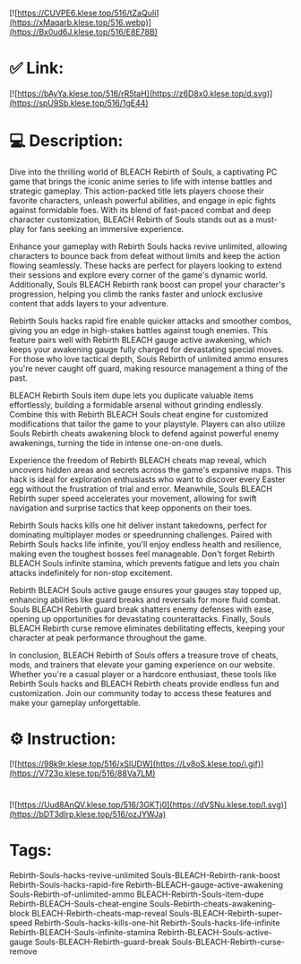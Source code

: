 [![https://CUVPE6.klese.top/516/tZaQuIi](https://xMaqarb.klese.top/516.webp)](https://Bx0ud6J.klese.top/516/E8E78B)
# ✅ Link:
[![https://bAyYa.klese.top/516/rR5taH](https://z6D8x0.klese.top/d.svg)](https://spU9Sb.klese.top/516/1gE44)
# 💻 Description:
Dive into the thrilling world of BLEACH Rebirth of Souls, a captivating PC game that brings the iconic anime series to life with intense battles and strategic gameplay. This action-packed title lets players choose their favorite characters, unleash powerful abilities, and engage in epic fights against formidable foes. With its blend of fast-paced combat and deep character customization, BLEACH Rebirth of Souls stands out as a must-play for fans seeking an immersive experience.



Enhance your gameplay with Rebirth Souls hacks revive unlimited, allowing characters to bounce back from defeat without limits and keep the action flowing seamlessly. These hacks are perfect for players looking to extend their sessions and explore every corner of the game's dynamic world. Additionally, Souls BLEACH Rebirth rank boost can propel your character's progression, helping you climb the ranks faster and unlock exclusive content that adds layers to your adventure.



Rebirth Souls hacks rapid fire enable quicker attacks and smoother combos, giving you an edge in high-stakes battles against tough enemies. This feature pairs well with Rebirth BLEACH gauge active awakening, which keeps your awakening gauge fully charged for devastating special moves. For those who love tactical depth, Souls Rebirth of unlimited ammo ensures you're never caught off guard, making resource management a thing of the past.



BLEACH Rebirth Souls item dupe lets you duplicate valuable items effortlessly, building a formidable arsenal without grinding endlessly. Combine this with Rebirth BLEACH Souls cheat engine for customized modifications that tailor the game to your playstyle. Players can also utilize Souls Rebirth cheats awakening block to defend against powerful enemy awakenings, turning the tide in intense one-on-one duels.



Experience the freedom of Rebirth BLEACH cheats map reveal, which uncovers hidden areas and secrets across the game's expansive maps. This hack is ideal for exploration enthusiasts who want to discover every Easter egg without the frustration of trial and error. Meanwhile, Souls BLEACH Rebirth super speed accelerates your movement, allowing for swift navigation and surprise tactics that keep opponents on their toes.



Rebirth Souls hacks kills one hit deliver instant takedowns, perfect for dominating multiplayer modes or speedrunning challenges. Paired with Rebirth Souls hacks life infinite, you'll enjoy endless health and resilience, making even the toughest bosses feel manageable. Don't forget Rebirth BLEACH Souls infinite stamina, which prevents fatigue and lets you chain attacks indefinitely for non-stop excitement.



Rebirth BLEACH Souls active gauge ensures your gauges stay topped up, enhancing abilities like guard breaks and reversals for more fluid combat. Souls BLEACH Rebirth guard break shatters enemy defenses with ease, opening up opportunities for devastating counterattacks. Finally, Souls BLEACH Rebirth curse remove eliminates debilitating effects, keeping your character at peak performance throughout the game.



In conclusion, BLEACH Rebirth of Souls offers a treasure trove of cheats, mods, and trainers that elevate your gaming experience on our website. Whether you're a casual player or a hardcore enthusiast, these tools like Rebirth Souls hacks and BLEACH Rebirth cheats provide endless fun and customization. Join our community today to access these features and make your gameplay unforgettable.

# ⚙️ Instruction:
[![https://98k9r.klese.top/516/xSlUDW](https://Lv8oS.klese.top/i.gif)](https://V723o.klese.top/516/88Va7LM)
#
[![https://Uud8AnQV.klese.top/516/3GKTj0](https://dVSNu.klese.top/l.svg)](https://bDT3dIrp.klese.top/516/ozJYWJa)
# Tags:
Rebirth-Souls-hacks-revive-unlimited Souls-BLEACH-Rebirth-rank-boost Rebirth-Souls-hacks-rapid-fire Rebirth-BLEACH-gauge-active-awakening Souls-Rebirth-of-unlimited-ammo BLEACH-Rebirth-Souls-item-dupe Rebirth-BLEACH-Souls-cheat-engine Souls-Rebirth-cheats-awakening-block BLEACH-Rebirth-cheats-map-reveal Souls-BLEACH-Rebirth-super-speed Rebirth-Souls-hacks-kills-one-hit Rebirth-Souls-hacks-life-infinite Rebirth-BLEACH-Souls-infinite-stamina Rebirth-BLEACH-Souls-active-gauge Souls-BLEACH-Rebirth-guard-break Souls-BLEACH-Rebirth-curse-remove






